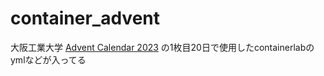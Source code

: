 # container_advent 

大阪工業大学 [Advent Calendar 2023](https://adventar.org/calendars/9108) の1枚目20日で使用したcontainerlabのymlなどが入ってる
